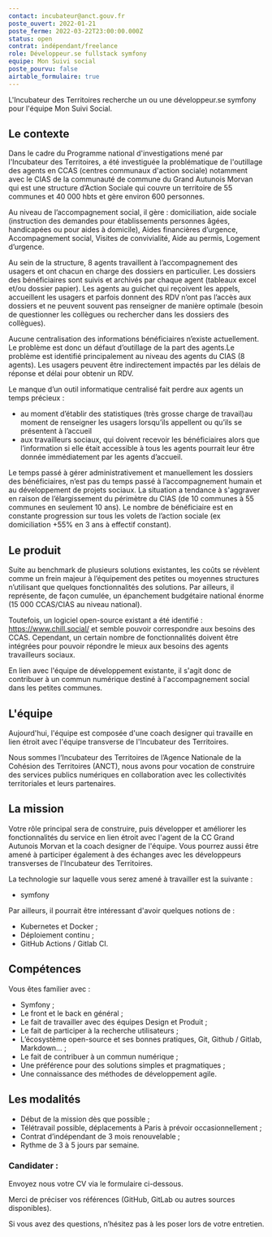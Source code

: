 ```yaml
---
contact: incubateur@anct.gouv.fr
poste_ouvert: 2022-01-21
poste_ferme: 2022-03-22T23:00:00.000Z
status: open
contrat: indépendant/freelance
role: Développeur.se fullstack symfony
equipe: Mon Suivi social
poste_pourvu: false
airtable_formulaire: true
---
```

L'Incubateur des Territoires recherche un ou une développeur.se symfony pour l'équipe Mon Suivi Social.

## Le contexte

Dans le cadre du Programme national d'investigations mené par l'Incubateur des Territoires, a été investiguée la problématique de l'outillage des agents en CCAS (centres communaux d'action sociale) notamment avec le CIAS de la communauté de commune du Grand Autunois Morvan qui est une structure d’Action Sociale qui couvre un territoire de 55 communes et 40 000 hbts et gère environ 600 personnes.

Au niveau de l’accompagnement social, il gère : domiciliation, aide sociale (instruction des demandes pour établissements personnes âgées, handicapées ou pour aides à domicile), Aides financières d’urgence, Accompagnement social, Visites de convivialité, Aide au permis, Logement d’urgence.

Au sein de la structure, 8 agents travaillent à l’accompagnement des usagers et ont chacun en charge des dossiers en particulier. Les dossiers des bénéficiaires sont suivis et archivés par chaque agent (tableaux excel et/ou dossier papier). Les agents au guichet qui reçoivent les appels, accueillent les usagers et parfois donnent des RDV n’ont pas l’accès aux dossiers et ne peuvent souvent pas renseigner de manière optimale (besoin de questionner les collègues ou rechercher dans les dossiers des collègues). 

Aucune centralisation des informations bénéficiaires n’existe actuellement. Le problème est donc un défaut d’outillage de la part des agents.Le problème est identifié principalement au niveau des agents du CIAS (8 agents). Les usagers peuvent être indirectement impactés par les délais de réponse et délai pour obtenir un RDV.

Le manque d’un outil informatique centralisé fait perdre aux agents un temps précieux : 

* au moment d’établir des statistiques (très grosse charge de travail)au moment de renseigner les usagers lorsqu’ils appellent ou qu’ils se présentent à l’accueil 
* aux travailleurs sociaux, qui doivent recevoir les bénéficiaires alors que l’information si elle était accessible à tous les agents pourrait leur être donnée immédiatement par les agents d’accueil.

Le temps passé à gérer administrativement et manuellement les dossiers des bénéficiaires, n’est pas du temps passé à l’accompagnement humain et au développement de projets sociaux. La situation a tendance à s'aggraver en raison de l’élargissement du périmètre du CIAS (de 10 communes à 55 communes en seulement 10 ans). Le nombre de bénéficiaire est en constante progression sur tous les volets de l’action sociale (ex domiciliation +55% en 3 ans à effectif constant).

## Le produit

Suite au benchmark de plusieurs solutions existantes, les coûts se révèlent comme un frein majeur à l’équipement des petites ou moyennes structures n’utilisant que quelques fonctionnalités des solutions. Par ailleurs, il représente, de façon cumulée, un épanchement budgétaire national énorme (15 000 CCAS/CIAS au niveau national).

Toutefois, un logiciel open-source existant a été identifié : https://www.chill.social/ et semble pouvoir correspondre aux besoins des CCAS. Cependant, un certain nombre de fonctionnalités doivent être intégrées pour pouvoir répondre le mieux aux besoins des agents travailleurs sociaux. 

En lien avec l'équipe de développement existante, il s'agit donc de contribuer à un commun numérique destiné à l'accompagnement social dans les petites communes.

## L'équipe
Aujourd'hui, l'équipe est composée d'une coach designer qui travaille en lien étroit avec l'équipe transverse de l'Incubateur des Territoires.

Nous sommes l’Incubateur des Territoires de l’Agence Nationale de la Cohésion des Territoires (ANCT), nous avons pour vocation de construire des services publics numériques en collaboration avec les collectivités territoriales et leurs partenaires.

## La mission

Votre rôle principal sera de construire, puis développer et améliorer les fonctionnalités du service en lien étroit avec l'agent de la CC Grand Autunois Morvan et la coach designer de l'équipe. Vous pourrez aussi être amené à participer également à des échanges avec les développeurs transverses de l'Incubateur des Territoires.

La technologie sur laquelle vous serez amené à travailler est la suivante :

* symfony

Par ailleurs, il pourrait être intéressant d'avoir quelques notions de :

* Kubernetes et Docker ;
* Déploiement continu ;
* GitHub Actions / Gitlab CI.

## Compétences

Vous êtes familier avec :

* Symfony ;
* Le front et le back en général ;
* Le fait de travailler avec des équipes Design et Produit ;
* Le fait de participer à la recherche utilisateurs ;
* L’écosystème open-source et ses bonnes pratiques, Git, Github / Gitlab, Markdown… ;
* Le fait de contribuer à un commun numérique ; 
* Une préférence pour des solutions simples et pragmatiques ;
* Une connaissance des méthodes de développement agile.

## Les modalités
* Début de la mission dès que possible ;
* Télétravail possible, déplacements à Paris à prévoir occasionnellement ;
* Contrat d’indépendant de 3 mois renouvelable ;
* Rythme de 3 à 5 jours par semaine.

### Candidater **:**

Envoyez nous votre CV via le formulaire ci-dessous. 

Merci de préciser vos références (GitHub, GitLab ou autres sources disponibles).

Si vous avez des questions, n’hésitez pas à les poser lors de votre entretien.
